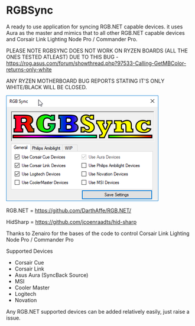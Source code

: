 # RGBSync

A ready to use application for syncing RGB.NET capable devices. it uses Aura as the master and mimics that to all other RGB.NET capable devices and Corsair Link Lighting Node Pro / Commander Pro.

PLEASE NOTE RGBSYNC DOES NOT WORK ON RYZEN BOARDS (ALL THE ONES TESTED ATLEAST) DUE TO THIS BUG - https://rog.asus.com/forum/showthread.php?97533-Calling-GetMBColor-returns-only-white

ANY RYZEN MOTHERBOARD BUG REPORTS STATING IT'S ONLY WHITE/BLACK WILL BE CLOSED.

![Screenshot](screenshot.png "Screenshot")

RGB.NET = https://github.com/DarthAffe/RGB.NET/

HidSharp = https://github.com/jcoenraadts/hid-sharp

Thanks to Zenairo for the bases of the code to control Corsair Link Lighting Node Pro / Commander Pro

Supported Devices

- Corsair Cue
- Corsair Link
- Asus Aura (SyncBack Source)
- MSI
- Cooler Master
- Logitech
- Novation

Any RGB.NET supported devices can be added relatively easily, just raise a issue.

